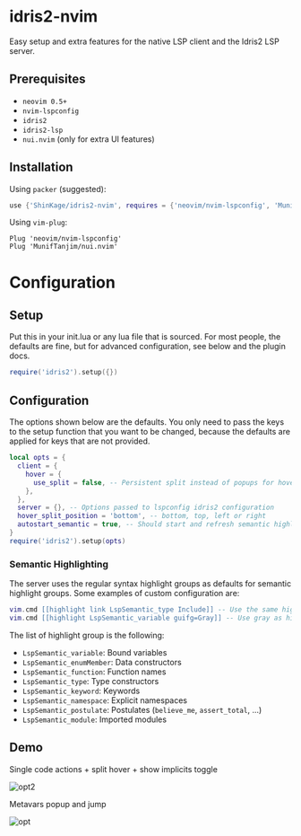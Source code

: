 # idris2-nvim
Easy setup and extra features for the native LSP client and the Idris2 LSP server.

## Prerequisites

- `neovim 0.5+`
- `nvim-lspconfig`
- `idris2`
- `idris2-lsp`
- `nui.nvim` (only for extra UI features)

## Installation

Using `packer` (suggested):

```lua
use {'ShinKage/idris2-nvim', requires = {'neovim/nvim-lspconfig', 'MunifTanjim/nui.nvim'}}
```

Using `vim-plug`:

```vim
Plug 'neovim/nvim-lspconfig'
Plug 'MunifTanjim/nui.nvim'
```

# Configuration

## Setup
Put this in your init.lua or any lua file that is sourced. For most people, the defaults are fine, but for advanced configuration, see below and the plugin docs.

```lua
require('idris2').setup({})
```

## Configuration
The options shown below are the defaults. You only need to pass the keys to the setup function that you want to be changed, because the defaults are applied for keys that are not provided. 

```lua
local opts = {
  client = {
    hover = {
      use_split = false, -- Persistent split instead of popups for hover
    },
  },
  server = {}, -- Options passed to lspconfig idris2 configuration
  hover_split_position = 'bottom', -- bottom, top, left or right
  autostart_semantic = true, -- Should start and refresh semantic highlight automatically
}
require('idris2').setup(opts)
```

### Semantic Highlighting
The server uses the regular syntax highlight groups as defaults for semantic highlight groups. Some examples of custom configuration are:

```lua
vim.cmd [[highlight link LspSemantic_type Include]] -- Use the same highlight as the Include group
vim.cmd [[highlight LspSemantic_variable guifg=Gray]] -- Use gray as highlight colour
```

The list of highlight group is the following:
- `LspSemantic_variable`: Bound variables
- `LspSemantic_enumMember`: Data constructors
- `LspSemantic_function`: Function names
- `LspSemantic_type`: Type constructors
- `LspSemantic_keyword`: Keywords
- `LspSemantic_namespace`: Explicit namespaces
- `LspSemantic_postulate`: Postulates (`believe_me`, `assert_total`, ...)
- `LspSemantic_module`: Imported modules

## Demo

Single code actions + split hover + show implicits toggle

![opt2](https://user-images.githubusercontent.com/1173183/142092993-19b0e561-bdf6-449c-ba94-997ff1ef6678.gif)

Metavars popup and jump

![opt](https://user-images.githubusercontent.com/1173183/142093232-317f3c61-4e0e-4747-b350-132cbf332258.gif)
